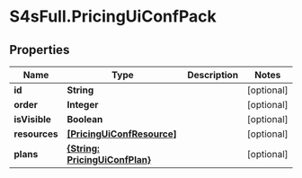 # S4sFull.PricingUiConfPack

## Properties
Name | Type | Description | Notes
------------ | ------------- | ------------- | -------------
**id** | **String** |  | [optional] 
**order** | **Integer** |  | [optional] 
**isVisible** | **Boolean** |  | [optional] 
**resources** | [**[PricingUiConfResource]**](PricingUiConfResource.md) |  | [optional] 
**plans** | [**{String: PricingUiConfPlan}**](PricingUiConfPlan.md) |  | [optional] 


